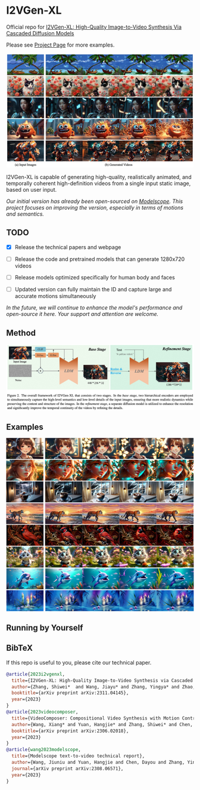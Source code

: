 # I2VGen-XL

Official repo for [I2VGen-XL: High-Quality Image-to-Video Synthesis Via Cascaded Diffusion Models]()


Please see [Project Page](https://i2vgen-xl.github.io/index.html) for more examples.


![figure1](source/fig_01.jpg "figure1")



I2VGen-XL is capable of generating high-quality, realistically animated, and temporally coherent high-definition videos from a single input static image, based on user input.



*Our initial version has already been open-sourced on [Modelscope](https://modelscope.cn/models/damo/Image-to-Video/summary). This project focuses on improving the version, especially in terms of motions and semantics.*



## TODO
- [x] Release the technical papers and webpage
- [ ] Release the code and pretrained models that can generate 1280x720 videos
- [ ] Release models optimized specifically for human body and faces
- [ ] Updated version can fully maintain the ID and capture large and accurate motions simultaneously



*In the future, we will continue to enhance the model's performance and open-source it here. Your support and attention are welcome.*

## Method

![method](source/fig_02.jpg "method")


## Examples

![figure2](source/fig_04.png "figure2")


## Running by Yourself



## BibTeX

If this repo is useful to you, please cite our technical paper.


```bibtex
@article{2023i2vgenxl,
  title={I2VGen-XL: High-Quality Image-to-Video Synthesis via Cascaded Diffusion Models},
  author={Zhang, Shiwei*  and Wang, Jiayu* and Zhang, Yingya* and Zhao, Kang and Yuan, Hangjie and Qing, Zhiwu and Wang, Xiang  and Zhao, Deli and Zhou, Jingren},
  booktitle={arXiv preprint arXiv:2311.04145},
  year={2023}
}
@article{2023videocomposer,
  title={VideoComposer: Compositional Video Synthesis with Motion Controllability},
  author={Wang, Xiang* and Yuan, Hangjie* and Zhang, Shiwei* and Chen, Dayou* and Wang, Jiuniu, and Zhang, Yingya, and Shen, Yujun, and Zhao, Deli and Zhou, Jingren},
  booktitle={arXiv preprint arXiv:2306.02018},
  year={2023}
}
@article{wang2023modelscope,
  title={Modelscope text-to-video technical report},
  author={Wang, Jiuniu and Yuan, Hangjie and Chen, Dayou and Zhang, Yingya and Wang, Xiang and Zhang, Shiwei},
  journal={arXiv preprint arXiv:2308.06571},
  year={2023}
}
```
